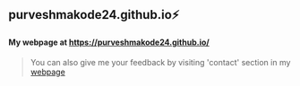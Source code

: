 ## purveshmakode24.github.io:zap:
#### My webpage at https://purveshmakode24.github.io/

>You can also give me your feedback by visiting 'contact' section in my [webpage](https://purveshmakode24.github.io/) 
